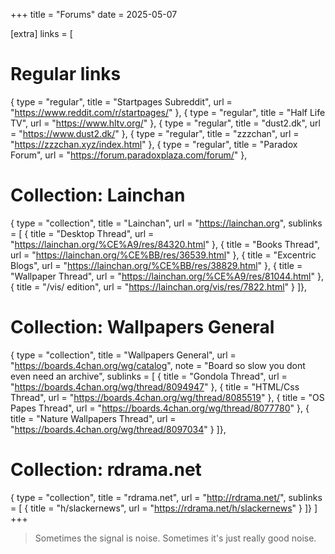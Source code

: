 +++
title = "Forums"
date = 2025-05-07

[extra]
links = [
  # Regular links
  { type = "regular", title = "Startpages Subreddit", url = "https://www.reddit.com/r/startpages/" },
  { type = "regular", title = "Half Life TV", url = "https://www.hltv.org/" },
  { type = "regular", title = "dust2.dk", url = "https://www.dust2.dk/" },
  { type = "regular", title = "zzzchan", url = "https://zzzchan.xyz/index.html" },
  { type = "regular", title = "Paradox Forum", url = "https://forum.paradoxplaza.com/forum/" },
  
  # Collection: Lainchan
  { type = "collection", title = "Lainchan", url = "https://lainchan.org", sublinks = [
    { title = "Desktop Thread", url = "https://lainchan.org/%CE%A9/res/84320.html" },
    { title = "Books Thread", url = "https://lainchan.org/%CE%BB/res/36539.html" },
    { title = "Excentric Blogs", url = "https://lainchan.org/%CE%BB/res/38829.html" },
    { title = "Wallpaper Thread", url = "https://lainchan.org/%CE%A9/res/81044.html" },
    { title = "/vis/ edition", url = "https://lainchan.org/vis/res/7822.html" }
  ]},
  
  # Collection: Wallpapers General
  { type = "collection", title = "Wallpapers General", url = "https://boards.4chan.org/wg/catalog", note = "Board so slow you dont even need an archive", sublinks = [
    { title = "Gondola Thread", url = "https://boards.4chan.org/wg/thread/8094947" },
    { title = "HTML/Css Thread", url = "https://boards.4chan.org/wg/thread/8085519" },
    { title = "OS Papes Thread", url = "https://boards.4chan.org/wg/thread/8077780" },
    { title = "Nature Wallpapers Thread", url = "https://boards.4chan.org/wg/thread/8097034" }
  ]},
  
  # Collection: rdrama.net
  { type = "collection", title = "rdrama.net", url = "http://rdrama.net/", sublinks = [
    { title = "h/slackernews", url = "https://rdrama.net/h/slackernews" }
  ]}
]
+++

> Sometimes the signal is noise. Sometimes it's just really good noise.
